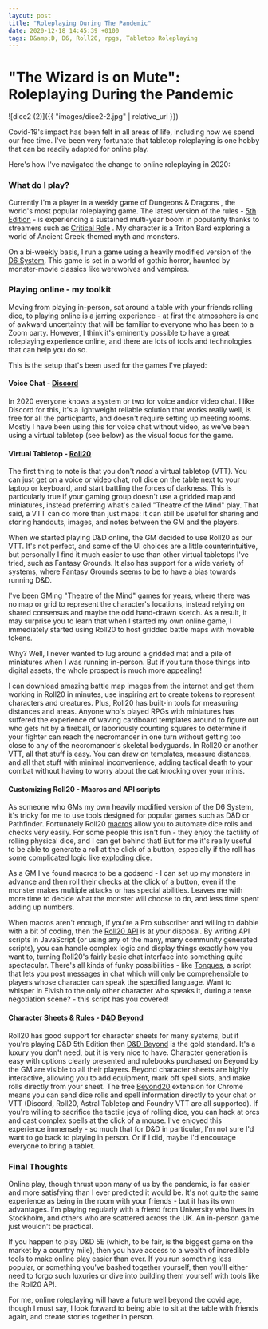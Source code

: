 ```yaml
---
layout: post
title: "Roleplaying During The Pandemic"
date: 2020-12-18 14:45:39 +0100
tags: D&amp;D, D6, Roll20, rpgs, Tabletop Roleplaying
---
```


# "The Wizard is on Mute": Roleplaying During the Pandemic

![dice2 (2)]({{ "images/dice2-2.jpg" | relative_url }})

Covid-19's impact has been felt in all areas of life, including how we spend our free time. I've been very fortunate that tabletop roleplaying is one hobby that can be readily adapted for online play.

Here's how I've navigated the change to online roleplaying in 2020:

### What do I play?

Currently I'm a player in a weekly game of Dungeons & Dragons , the world's most popular roleplaying game. The latest version of the rules - [5th Edition](https://dnd.wizards.com/) - is experiencing a sustained multi-year boom in popularity thanks to streamers such as [Critical Role](https://critrole.com/) . My character is a Triton Bard exploring a world of Ancient Greek-themed myth and monsters.

On a bi-weekly basis, I run a game using a heavily modified version of the [D6 System](https://en.wikipedia.org/wiki/D6_System). This game is set in a world of gothic horror, haunted by monster-movie classics like werewolves and vampires.

### Playing online - my toolkit

Moving from playing in-person, sat around a table with your friends rolling dice, to playing online is a jarring experience - at first the atmosphere is one of awkward uncertainty that will be familiar to everyone who has been to a Zoom party. However, I think it's eminently possible to have a great roleplaying experience online, and there are lots of tools and technologies that can help you do so.

This is the setup that's been used for the games I've played:

#### Voice Chat - [Discord](https://discord.com/)

In 2020 everyone knows a system or two for voice and/or video chat. I like Discord for this, it's a lightweight reliable solution that works really well, is free for all the participants, and doesn't require setting up meeting rooms. Mostly I have been using this for voice chat without video, as we've been using a virtual tabletop (see below) as the visual focus for the game.

#### Virtual Tabletop - [Roll20](https://roll20.net/)

The first thing to note is that you don't _need_ a virtual tabletop (VTT). You can just get on a voice or video chat, roll dice on the table next to your laptop or keyboard, and start battling the forces of darkness. This is particularly true if your gaming group doesn't use a gridded map and miniatures, instead preferring what's called "Theatre of the Mind" play. That said, a VTT can do more than just maps: it can still be useful for sharing and storing handouts, images, and notes between the GM and the players.

When we started playing D&D online, the GM decided to use Roll20 as our VTT. It's not perfect, and some of the UI choices are a little counterintuitive, but personally I find it much easier to use than other virtual tabletops I've tried, such as Fantasy Grounds. It also has support for a wide variety of systems, where Fantasy Grounds seems to be to have a bias towards running D&D.

I've been GMing "Theatre of the Mind" games for years, where there was no map or grid to represent the character's locations, instead relying on shared consensus and maybe the odd hand-drawn sketch. As a result, it may surprise you to learn that when I started my own online game, I immediately started using Roll20 to host gridded battle maps with movable tokens.

Why? Well, I never wanted to lug around a gridded mat and a pile of miniatures when I was running in-person. But if you turn those things into digital assets, the whole prospect is much more appealing!

I can download amazing battle map images from the internet and get them working in Roll20 in minutes, use inspiring art to create tokens to represent characters and creatures. Plus, Roll20 has built-in tools for measuring distances and areas. Anyone who's played RPGs with miniatures has suffered the experience of waving cardboard templates around to figure out who gets hit by a fireball, or laboriously counting squares to determine if your fighter can reach the necromancer in one turn without getting too close to any of the necromancer's skeletal bodyguards. In Roll20 or another VTT, all that stuff is easy. You can draw on templates, measure distances, and all that stuff with minimal inconvenience, adding tactical death to your combat without having to worry about the cat knocking over your minis.

#### Customizing Roll20 - Macros and API scripts

As someone who GMs my own heavily modified version of the D6 System, it's tricky for me to use tools designed for popular games such as D&D or Pathfinder. Fortunately Roll20 [macros](https://wiki.roll20.net/Macros) allow you to automate dice rolls and checks very easily. For some people this isn't fun - they enjoy the tactility of rolling physical dice, and I can get behind that! But for me it's really useful to be able to generate a roll at the click of a button, especially if the roll has some complicated logic like [exploding dice](https://wiki.roll20.net/Dice_Reference#Exploding_Dice).

As a GM I've found macros to be a godsend - I can set up my monsters in advance and then roll their checks at the click of a button, even if the monster makes multiple attacks or has special abilities. Leaves me with more time to decide what the monster will choose to do, and less time spent adding up numbers.

When macros aren't enough, if you're a Pro subscriber and willing to dabble with a bit of coding, then the [Roll20 API](https://roll20.zendesk.com/hc/en-us/articles/360037256714-API) is at your disposal. By writing API scripts in JavaScript (or using any of the many, many community generated scripts), you can handle complex logic and display things exactly how you want to, turning Roll20's fairly basic chat interface into something quite spectacular. There's all kinds of funky possibilities - like [Tongues](https://app.roll20.net/forum/post/5633578/script-tongues-a-simple-language-script), a script that lets you post messages in chat which will only be comprehensible to players whose character can speak the specified language. Want to whisper in Elvish to the only other character who speaks it, during a tense negotiation scene? - this script has you covered!

#### Character Sheets & Rules - [D&D Beyond](https://www.dndbeyond.com/)

Roll20 has good support for character sheets for many systems, but if you're playing D&D 5th Edition then [D&D Beyond](https://www.dndbeyond.com/) is the gold standard. It's a luxury you don't need, but it is very nice to have. Character generation is easy with options clearly presented and rulebooks purchased on Beyond by the GM are visible to all their players. Beyond character sheets are highly interactive, allowing you to add equipment, mark off spell slots, and make rolls directly from your sheet. The free [Beyond20](https://beyond20.here-for-more.info/) extension for Chrome means you can send dice rolls and spell information directly to your chat or VTT (Discord, Roll20, Astral Tabletop and Foundry VTT are all supported). If you're willing to sacrifice the tactile joys of rolling dice, you can hack at orcs and cast complex spells at the click of a mouse. I've enjoyed this experience immensely - so much that for D&D in particular, I'm not sure I'd want to go back to playing in person. Or if I did, maybe I'd encourage everyone to bring a tablet.

### Final Thoughts

Online play, though thrust upon many of us by the pandemic, is far easier and more satisfying than I ever predicted it would be. It's not quite the same experience as being in the room with your friends - but it has its own advantages. I'm playing regularly with a friend from University who lives in Stockholm, and others who are scattered across the UK. An in-person game just wouldn't be practical.

If you happen to play D&D 5E (which, to be fair, is the biggest game on the market by a country mile), then you have access to a wealth of incredible tools to make online play easier than ever. If you run something less popular, or something you've bashed together yourself, then you'll either need to forgo such luxuries or dive into building them yourself with tools like the Roll20 API.

For me, online roleplaying will have a future well beyond the covid age, though I must say, I look forward to being able to sit at the table with friends again, and create stories together in person.